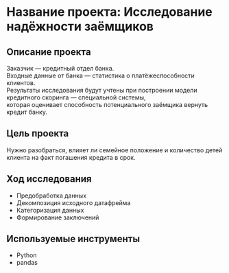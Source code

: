 # Название проекта: Исследование надёжности заёмщиков
## Описание проекта
Заказчик — кредитный отдел банка.
<br>Входные данные от банка — статистика о платёжеспособности клиентов.
<br>Результаты исследования будут учтены при построении модели кредитного скоринга — специальной системы, 
<br>которая оценивает способность потенциального заёмщика вернуть кредит банку.
## Цель проекта
Нужно разобраться, влияет ли семейное положение и количество детей клиента на факт погашения кредита в срок.
## Ход исследования
- Предобработка данных
- Декомпозиция исходного датафрейма
- Категоризация данных
- Формирование заключений
## Используемые инструменты
- Python
- pandas
